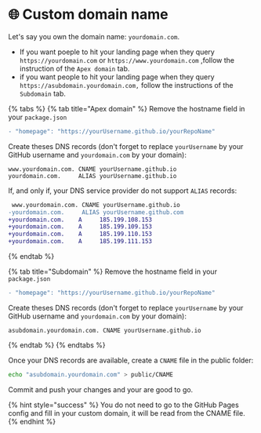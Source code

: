 # 🌐 Custom domain name

Let's say you own the domain name: `yourdomain.com`.

* If you want poeple to hit your landing page when they query `https://yourdomain.com` or `https://www.yourdomain.com` ,follow the instruction of the `Apex domain` tab.
* if you want people to hit your landing page when they query `https://asubdomain.yourdomain.com,` follow the instructions of the `Subdomain` tab.

{% tabs %}
{% tab title="Apex domain" %}
Remove the hostname field in your `package.json`

```diff
- "homepage": "https://yourUsername.github.io/yourRepoName"
```

Create theses DNS records (don't forget to replace `yourUsername` by your GitHub username and `yourdomain.com` by your domain): &#x20;

```
www.yourdomain.com. CNAME yourUsername.github.io
yourdomain.com.     ALIAS yourUsername.github.io
```

If, and only if, your DNS service provider do not support `ALIAS` records:

```diff
 www.yourdomain.com. CNAME yourUsername.github.io
-yourdomain.com.     ALIAS yourUsername.github.com
+yourdomain.com.    A     185.199.108.153
+yourdomain.com.    A     185.199.109.153
+yourdomain.com.    A     185.199.110.153
+yourdomain.com.    A     185.199.111.153
```
{% endtab %}

{% tab title="Subdomain" %}
Remove the hostname field in your `package.json`

```diff
- "homepage": "https://yourUsername.github.io/yourRepoName"
```

Create theses DNS records (don't forget to replace `yourUsername` by your GitHub username and `yourdomain.com` by your domain): &#x20;

```
asubdomain.yourdomain.com. CNAME yourUsername.github.io
```
{% endtab %}
{% endtabs %}

Once your DNS records are available, create a `CNAME` file in the public folder:&#x20;

```bash
echo "asubdomain.yourdomain.com" > public/CNAME
```

Commit and push your changes and your are good to go.

{% hint style="success" %}
You do not need to go to the GitHub Pages config and fill in your custom domain, it will be read from the CNAME file.
{% endhint %}
